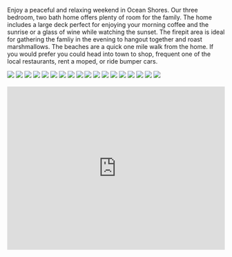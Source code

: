 Enjoy a peaceful and relaxing weekend in Ocean Shores. Our three bedroom, two bath home offers plenty of room for
the family. The home includes a large deck perfect for enjoying your morning coffee and the sunrise or a glass of
wine while watching the sunset. The firepit area is ideal for gathering the famliy in the evening to hangout
together and roast marshmallows. The beaches are a quick one mile walk from the home. If you would prefer you could head
into town to shop, frequent one of the local restaurants, rent a moped, or ride bumper cars.

<div class="fotorama" data-width="100%" data-ratio="800/600" data-minwidth="400" data-maxwidth="1000"
    data-minheight="300" data-maxheight="100%" data-allowfullscreen="true" data-nav="thumbs" data-loop="true"
    data-autoplay="true" data-shuffle="true">
    <img src="img/image0.jpeg">
    <img src="img/image1.jpeg">
    <img src="img/image2.jpeg">
    <img src="img/image3.jpeg">
    <img src="img/image4.jpeg">
    <img src="img/image5.jpeg">
    <img src="img/image6.jpeg">
    <img src="img/image7.jpeg">
    <img src="img/image8.jpeg">
    <img src="img/image9.jpeg">
    <img src="img/image10.jpeg">
    <img src="img/image11.jpeg">
    <img src="img/image12.jpeg">
    <img src="img/image13.jpeg">
    <img src="img/image14.jpeg">
    <img src="img/image15.jpeg">
    <img src="img/image16.jpeg">
    <img src="img/image17.jpeg">
</div>
<br />
<div style="position: relative; padding-bottom: 75%; height: 0; overflow: hidden;">
    <iframe src="https://calendar.google.com/calendar/embed?height=600&amp;wkst=1&amp;bgcolor=%23ffffff&amp;ctz=America%2FLos_Angeles&amp;src=dWliYzQwZzUxODFvNGJsMmQ5YW5ldjU4dmtAZ3JvdXAuY2FsZW5kYXIuZ29vZ2xlLmNvbQ&amp;color=%23E67C73&amp;showNav=1&amp;showTitle=0&amp;showDate=1&amp;showPrint=0&amp;showTabs=0&amp;showCalendars=0&amp;showTz=0" style="border: 0; position: absolute; top:0; left: 0; width: 100%; height: 100%;" width="100%" height="600" frameborder="0" scrolling="no"></iframe>
</div>
